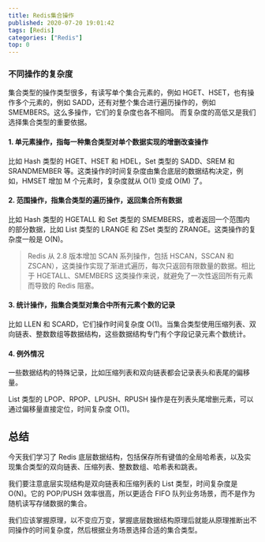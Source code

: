 ```yaml
---
title: Redis集合操作
published: 2020-07-20 19:01:42
tags: [Redis]
categories: ["Redis"]
top: 0
---
```

### 不同操作的复杂度

集合类型的操作类型很多，有读写单个集合元素的，例如 HGET、HSET，也有操作多个元素的，例如 SADD，还有对整个集合进行遍历操作的，例如 SMEMBERS。这么多操作，它们的复杂度也各不相同。 而复杂度的高低又是我们选择集合类型的重要依据。

#### 1. 单元素操作，指每一种集合类型对单个数据实现的增删改查操作

比如 Hash 类型的 HGET、HSET 和 HDEL，Set 类型的 SADD、SREM 和 SRANDMEMBER 等。这类操作的时间复杂度由集合底层的数据结构决定，例如，HMSET 增加 M 个元素时，复杂度就从 O(1) 变成 O(M) 了。

#### 2. 范围操作，指集合类型的遍历操作，返回集合所有数据

比如 Hash 类型的 HGETALL 和 Set 类型的 SMEMBERS，或者返回一个范围内的部分数据，比如 List 类型的 LRANGE 和 ZSet 类型的 ZRANGE。这类操作的复杂度一般是 O(N)。

> Redis 从 2.8 版本增加 SCAN 系列操作，包括 HSCAN，SSCAN 和 ZSCAN），这类操作实现了渐进式遍历，每次只返回有限数量的数据。相比于 HGETALL、SMEMBERS 这类操作来说，就避免了一次性返回所有元素而导致的 Redis 阻塞。

#### 3. 统计操作，指集合类型对集合中所有元素个数的记录

比如 LLEN 和 SCARD，它们操作时间复杂度 O(1)。当集合类型使用压缩列表、双向链表、整数数组等数据结构，这些数据结构专门有个字段记录元素个数统计。

#### 4. 例外情况

一些数据结构的特殊记录，比如压缩列表和双向链表都会记录表头和表尾的偏移量。

List 类型的 LPOP、RPOP、LPUSH、RPUSH 操作是在列表头尾增删元素，可以通过偏移量直接定位，时间复杂度 O(1)。

## 总结

今天我们学习了 Redis 底层数据结构，包括保存所有键值的全局哈希表，以及实现集合类型的双向链表、压缩列表、整数数组、哈希表和跳表。

我们要注意底层实现结构是双向链表和压缩列表的 List 类型，时间复杂度是 O(N)。它的 POP/PUSH 效率很高，所以更适合 FIFO 队列业务场景，而不是作为随机读写存储数据的集合。

我们应该掌握原理，以不变应万变，掌握底层数据结构原理后就能从原理推断出不同操作的时间复杂度，然后根据业务场景选择合适的集合类型。
